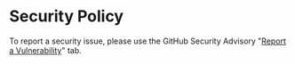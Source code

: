 # Security Policy

To report a security issue, please use the GitHub Security Advisory "[Report a Vulnerability](https://github.com/vsavik/jsondyno/security/advisories/new)" tab.
